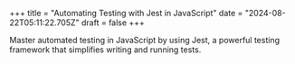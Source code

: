 +++
title = "Automating Testing with Jest in JavaScript"
date = "2024-08-22T05:11:22.705Z"
draft = false
+++

  Master automated testing in JavaScript by using Jest, a powerful testing framework that simplifies writing and running tests.
        